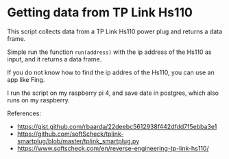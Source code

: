  # Getting data from TP Link Hs110
 This script collects data from a TP Link Hs110 power plug and returns a data frame. 
 
 Simple run the function ```run(address)``` with the ip address of the Hs110 as input, and it returns a data frame.
 
 If you do not know how to find the ip addres of the Hs110, you can use an app like Fing. 
 
 I run the script on my raspberry pi 4, and save date in postgres, which also runs on my raspberry. 
 
 References:
 * https://gist.github.com/rbaarda/22deebc5612938f442dfdd7f5ebba3e1
 * https://github.com/softScheck/tplink-smartplug/blob/master/tplink_smartplug.py
 * https://www.softscheck.com/en/reverse-engineering-tp-link-hs110/
